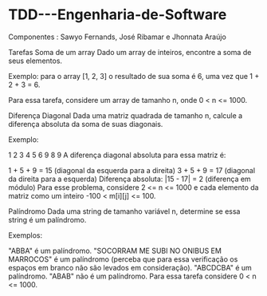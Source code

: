 # TDD---Engenharia-de-Software

Componentes : Sawyo Fernands, José Ribamar e Jhonnata Araújo

Tarefas
Soma de um array
Dado um array de inteiros, encontre a soma de seus elementos.

Exemplo: para o array [1, 2, 3] o resultado de sua soma é 6, uma vez que 1 + 2 + 3 = 6.

Para essa tarefa, considere um array de tamanho n, onde 0 < n <= 1000.

Diferença Diagonal
Dada uma matriz quadrada de tamanho n, calcule a diferença absoluta da soma de suas diagonais.

Exemplo:

1 2 3
4 5 6
9 8 9
A diferença diagonal absoluta para essa matriz é:

1 + 5 + 9 = 15 (diagonal da esquerda para a direita)
3 + 5 + 9 = 17 (diagonal da direita para a esquerda)
Diferença absoluta: |15 - 17| = 2 (diferença em módulo)
Para esse problema, considere 2 <= n <= 1000 e cada elemento da matriz como um inteiro -100 < m[i][j] <= 100.

Palíndromo
Dada uma string de tamanho variável n, determine se essa string é um palíndromo.

Exemplos:

"ABBA" é um palíndromo.
"SOCORRAM ME SUBI NO ONIBUS EM MARROCOS" é um palíndromo (perceba que para essa verificação os espaços em branco não são levados em consideração).
"ABCDCBA" é um palíndromo.
"ABAB" não é um palíndromo.
Para essa tarefa considere 0 < n <= 1000.
